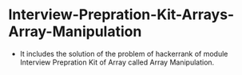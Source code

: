 # Interview-Prepration-Kit-Arrays-Array-Manipulation
- It includes the solution of the problem of hackerrank of module Interview Prepration Kit of Array called Array Manipulation.
